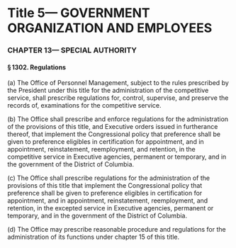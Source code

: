
# Title 5— GOVERNMENT ORGANIZATION AND EMPLOYEES
### CHAPTER 13— SPECIAL AUTHORITY
#### § 1302. Regulations

(a) The Office of Personnel Management, subject to the rules prescribed by the President under this title for the administration of the competitive service, shall prescribe regulations for, control, supervise, and preserve the records of, examinations for the competitive service.

(b) The Office shall prescribe and enforce regulations for the administration of the provisions of this title, and Executive orders issued in furtherance thereof, that implement the Congressional policy that preference shall be given to preference eligibles in certification for appointment, and in appointment, reinstatement, reemployment, and retention, in the competitive service in Executive agencies, permanent or temporary, and in the government of the District of Columbia.

(c) The Office shall prescribe regulations for the administration of the provisions of this title that implement the Congressional policy that preference shall be given to preference eligibles in certification for appointment, and in appointment, reinstatement, reemployment, and retention, in the excepted service in Executive agencies, permanent or temporary, and in the government of the District of Columbia.

(d) The Office may prescribe reasonable procedure and regulations for the administration of its functions under chapter 15 of this title.
